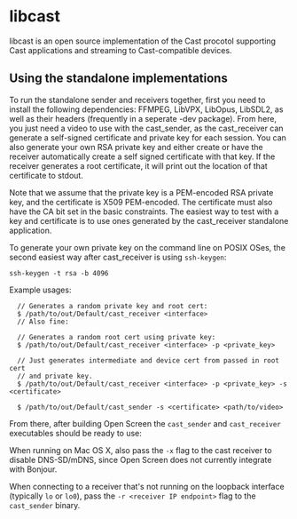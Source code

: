# libcast

libcast is an open source implementation of the Cast procotol supporting Cast
applications and streaming to Cast-compatible devices.

## Using the standalone implementations

To run the standalone sender and receivers together, first you need to install
the following dependencies: FFMPEG, LibVPX, LibOpus, LibSDL2, as well as their
headers (frequently in a seperate -dev package). From here, you just need a
video to use with the cast_sender, as the cast_receiver can generate a
self-signed certificate and private key for each session. You can also generate
your own RSA private key and either create or have the receiver automatically
create a self signed certificate with that key. If the receiver generates a root
certificate, it will print out the location of that certificate to stdout.

Note that we assume that the private key is a PEM-encoded RSA private key,
and the certificate is X509 PEM-encoded. The certificate must also have
the CA bit set in the basic constraints. The easiest way to test with a key
and certificate is to use ones generated by the cast_receiver standalone
application.

To generate your own private key on the command line on POSIX OSes, the second
easiest way after cast_receiver is using `ssh-keygen`:
```
ssh-keygen -t rsa -b 4096
```

Example usages:
```
  // Generates a random private key and root cert:
  $ /path/to/out/Default/cast_receiver <interface>
  // Also fine:

  // Generates a random root cert using private key:
  $ /path/to/out/Default/cast_receiver <interface> -p <private_key>

  // Just generates intermediate and device cert from passed in root cert
  // and private key.
  $ /path/to/out/Default/cast_receiver <interface> -p <private_key> -s <certificate>

  $ /path/to/out/Default/cast_sender -s <certificate> <path/to/video>
```


From there, after building Open Screen the `cast_sender` and `cast_receiver`
executables should be ready to use:

When running on Mac OS X, also pass the `-x` flag to the cast receiver to
disable DNS-SD/mDNS, since Open Screen does not currently integrate with
Bonjour.

When connecting to a receiver that's not running on the loopback interface
(typically `lo` or `lo0`), pass the `-r <receiver IP endpoint>` flag to the
`cast_sender` binary.
